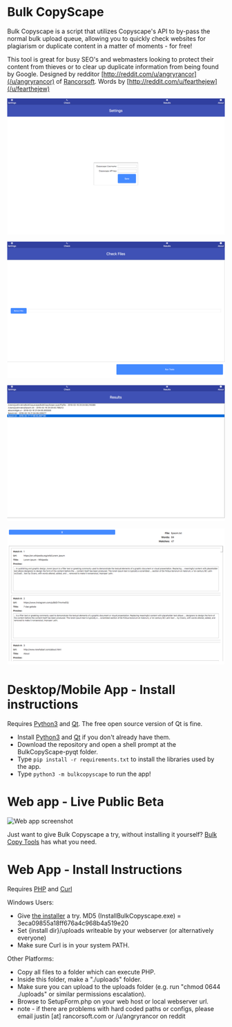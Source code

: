 Bulk CopyScape
=============

Bulk Copyscape is a script that utilizes Copyscape's API to by-pass the normal bulk upload queue, allowing you to quickly check websites for plagiarism or duplicate content in a matter of moments - for free!

This tool is great for busy SEO's and webmasters looking to protect their content from thieves or to clear up duplicate information from being found by Google.
Designed by redditor [http://reddit.com/u/angryrancor](/u/angryrancor) of [Rancorsoft](http://rancorsoft.com). Words by [http://reddit.com/u/fearthejew](/u/fearthejew)

![Screen 1](ss1.png)

![Screen 2](ss2.png)

![Screen 3](ss3.png)

![Screen 4](ss4.png)

Desktop/Mobile App - Install instructions
=============

Requires [Python3](https://www.python.org/downloads/) and [Qt](https://www.qt.io/download). The free open source version of Qt is fine.

* Install [Python3](https://www.python.org/downloads/) and [Qt](https://www.qt.io/download) if you don't already have them.
* Download the repository and open a shell prompt at the BulkCopyScape-pyqt folder.
* Type `pip install -r requirements.txt` to install the libraries used by the app.
* Type `python3 -m bulkcopyscape` to run the app!


Web app - Live Public Beta
=============

![Web app screenshot](http://rancorsoft.com/images/logos/bulkcopytools_sm.png)

Just want to give Bulk Copyscape a try, without installing it yourself?  [Bulk Copy Tools](https://bulkcopytools.com) has what you need.

Web App - Install Instructions
=============

Requires [PHP](http://php.net) and [Curl](http://curl.haxx.se)

Windows Users:

* Give [the installer](https://github.com/angryrancor/BulkCopyscape/blob/master/BulkCopyScape-Web/windows-installer/Installer/InstallBulkCopyscape.exe) a try.  MD5 (InstallBulkCopyscape.exe) = 3eca09855a18ff676a4c968b4a519e20
* Set {install dir}/uploads writeable by your webserver (or alternatively everyone)
* Make sure Curl is in your system PATH.

Other Platforms:

* Copy all files to a folder which can execute PHP.  
* Inside this folder, make a "./uploads" folder.
* Make sure you can upload to the uploads folder (e.g. run "chmod 0644 ./uploads" or similar permissions escalation).
* Browse to SetupForm.php on your web host or local webserver url.
* note - if there are problems with hard coded paths or configs, please email justin [at] rancorsoft.com or /u/angryrancor on reddit
